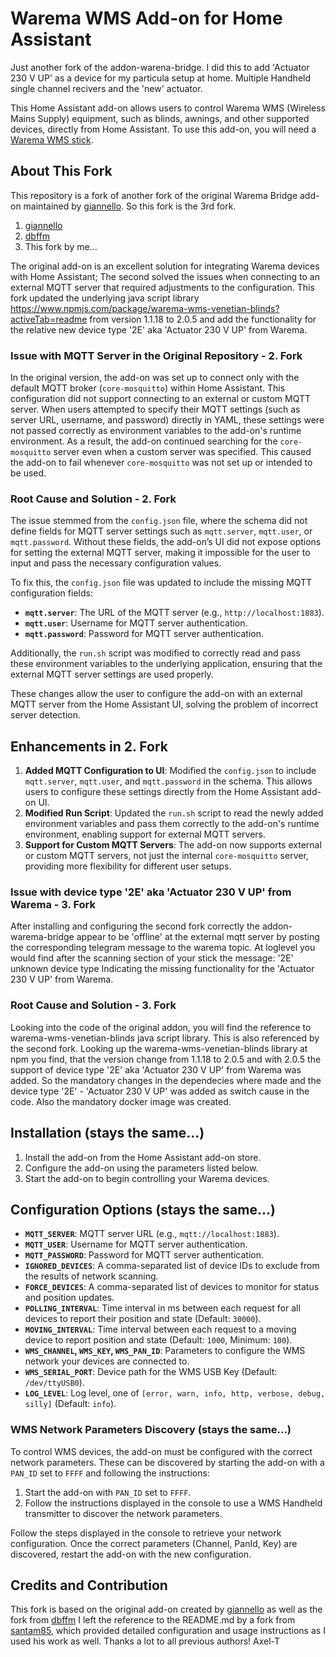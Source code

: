 # Warema WMS Add-on for Home Assistant

Just another fork of the addon-warena-bridge. I did this to add 'Actuator 230 V UP' as a device for my particula setup at home. Multiple Handheld single channel recivers and the 'new' actuator.

This Home Assistant add-on allows users to control Warema WMS (Wireless Mains Supply) equipment, such as blinds, awnings, and other supported devices, directly from Home Assistant. To use this add-on, you will need a [Warema WMS stick](https://www.warema.com/en/control-systems/radio-systems/supplementary-components/).

## About This Fork

This repository is a fork of another fork of the original Warema Bridge add-on maintained by [giannello](https://github.com/giannello/addon-warema-bridge). So this fork is the 3rd fork.
1) [giannello](https://github.com/giannello/addon-warema-bridge)
2) [dbffm](https://github.com/dbffm/addon-warema-bridge)
3) This fork by me...

The original add-on is an excellent solution for integrating Warema devices with Home Assistant;  The second solved the issues when connecting to an external MQTT server that required adjustments to the configuration. This fork updated the underlying java script library https://www.npmjs.com/package/warema-wms-venetian-blinds?activeTab=readme from version 1.1.18 to 2.0.5 and add the functionality for the relative new device type '2E' aka 'Actuator 230 V UP' from Warema.

### Issue with MQTT Server in the Original Repository - 2. Fork

In the original version, the add-on was set up to connect only with the default MQTT broker (`core-mosquitto`) within Home Assistant. This configuration did not support connecting to an external or custom MQTT server. When users attempted to specify their MQTT settings (such as server URL, username, and password) directly in YAML, these settings were not passed correctly as environment variables to the add-on's runtime environment. As a result, the add-on continued searching for the `core-mosquitto` server even when a custom server was specified. This caused the add-on to fail whenever `core-mosquitto` was not set up or intended to be used.

### Root Cause and Solution - 2. Fork

The issue stemmed from the `config.json` file, where the schema did not define fields for MQTT server settings such as `mqtt.server`, `mqtt.user`, or `mqtt.password`. Without these fields, the add-on’s UI did not expose options for setting the external MQTT server, making it impossible for the user to input and pass the necessary configuration values.

To fix this, the `config.json` file was updated to include the missing MQTT configuration fields:

- **`mqtt.server`**: The URL of the MQTT server (e.g., `http://localhost:1883`).
- **`mqtt.user`**: Username for MQTT server authentication.
- **`mqtt.password`**: Password for MQTT server authentication.

Additionally, the `run.sh` script was modified to correctly read and pass these environment variables to the underlying application, ensuring that the external MQTT server settings are used properly.

These changes allow the user to configure the add-on with an external MQTT server from the Home Assistant UI, solving the problem of incorrect server detection.

## Enhancements in 2. Fork

1. **Added MQTT Configuration to UI**: Modified the `config.json` to include `mqtt.server`, `mqtt.user`, and `mqtt.password` in the schema. This allows users to configure these settings directly from the Home Assistant add-on UI.
2. **Modified Run Script**: Updated the `run.sh` script to read the newly added environment variables and pass them correctly to the add-on's runtime environment, enabling support for external MQTT servers.
3. **Support for Custom MQTT Servers**: The add-on now supports external or custom MQTT servers, not just the internal `core-mosquitto` server, providing more flexibility for different user setups.

### Issue with device type '2E' aka 'Actuator 230 V UP' from Warema - 3. Fork
After installing and configuring the second fork correctly the addon-warema-bridge appear to be 'offline' at the external mqtt server by posting the corresponding telegram message to the warema topic.
At loglevel you would find after the scanning section of your stick the message: '2E' unknown device type
Indicating the missing functionality for the 'Actuator 230 V UP' from Warema.

### Root Cause and Solution - 3. Fork
Looking into the code of the original addon, you will find the reference to warema-wms-venetian-blinds java script library. This is also referenced by the second fork. Looking up the warema-wms-venetian-blinds library at npm you find, that the version change from 1.1.18 to 2.0.5 and with 2.0.5 the support of device type '2E' aka 'Actuator 230 V UP' from Warema was added. So the mandatory changes in the dependecies where made and the device type '2E' - 'Actuator 230 V UP' was added as switch cause in the code.
Also the mandatory docker image was created.


## Installation (stays the same...)

1. Install the add-on from the Home Assistant add-on store.
2. Configure the add-on using the parameters listed below.
3. Start the add-on to begin controlling your Warema devices.

## Configuration Options (stays the same...)

- **`MQTT_SERVER`**: MQTT server URL (e.g., `mqtt://localhost:1883`).
- **`MQTT_USER`**: Username for MQTT server authentication.
- **`MQTT_PASSWORD`**: Password for MQTT server authentication.
- **`IGNORED_DEVICES`**: A comma-separated list of device IDs to exclude from the results of network scanning.
- **`FORCE_DEVICES`**: A comma-separated list of devices to monitor for status and position updates.
- **`POLLING_INTERVAL`**: Time interval in ms between each request for all devices to report their position and state (Default: `30000`).
- **`MOVING_INTERVAL`**: Time interval between each request to a moving device to report position and state (Default: `1000`, Minimum: `100`).
- **`WMS_CHANNEL`, `WMS_KEY`, `WMS_PAN_ID`**: Parameters to configure the WMS network your devices are connected to.
- **`WMS_SERIAL_PORT`**: Device path for the WMS USB Key (Default: `/dev/ttyUSB0`).
- **`LOG_LEVEL`**: Log level, one of `[error, warn, info, http, verbose, debug, silly]` (Default: `info`).

### WMS Network Parameters Discovery (stays the same...)

To control WMS devices, the add-on must be configured with the correct network parameters. These can be discovered by starting the add-on with a `PAN_ID` set to `FFFF` and following the instructions:

1. Start the add-on with `PAN_ID` set to `FFFF`.
2. Follow the instructions displayed in the console to use a WMS Handheld transmitter to discover the network parameters.

Follow the steps displayed in the console to retrieve your network configuration. Once the correct parameters (Channel, PanId, Key) are discovered, restart the add-on with the new configuration.

## Credits and Contribution
This fork is based on the original add-on created by [giannello](https://github.com/giannello/addon-warema-bridge) as well as the fork from [dbffm](https://github.com/dbffm/addon-warema-bridge)
I left the reference to the README.md by a fork from [santam85](https://github.com/santam85/addon-warema-wms), which provided detailed configuration and usage instructions as I used his work as well.
Thanks a lot to all previous authors!
Axel-T
